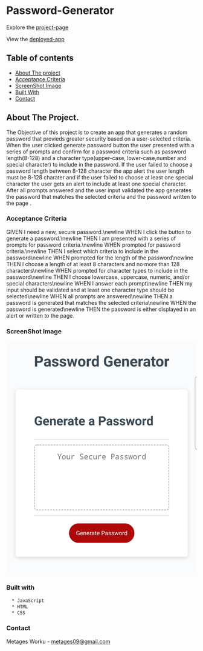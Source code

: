 # Password-Generator

Explore the [project-page](https://github.com/Mgithub89/Password-Generator.git)

View the [deployed-app](https://mgithub89.github.io/Password-Generator/)

## Table of contents
   * [About The project](#About-The-Project)
   * [Acceptance Criteria](#Acceptance-Criteria)
   * [ScreenShot Image](#ScreenShot-Image)
   * [Built With](#Built-With)
   * [Contact](#Contact)

## About The Project.
 The Objective of this project is to create an app that generates a random password that provieds greater security based on a user-selected criteria.
 When the user clicked generate password button the user presented with a series of prompts and confirm for a password criteria such as password length(8-128) and a character type(upper-case, lower-case,number and special character) to include in the password. If the user failed to choose a password length between 8-128 character the app alert the user length must be 8-128 charater and if the user failed to choose at least one special character the user gets an alert to include at least one special character.
 After all prompts answered and the user input validated the app generates the password that matches the selected criteria and the password written to the page . 

 ### Acceptance Criteria
GIVEN I need a new, secure password.\newline
WHEN I click the button to generate a password.\newline
THEN I am presented with a series of prompts for password criteria.\newline
WHEN prompted for password criteria.\newline
THEN I select which criteria to include in the password\newline
WHEN prompted for the length of the password\newline
THEN I choose a length of at least 8 characters and no more than 128 characters\newline
WHEN prompted for character types to include in the password\newline
THEN I choose lowercase, uppercase, numeric, and/or special characters\newline
WHEN I answer each prompt\newline
THEN my input should be validated and at least one character type should be selected\newline
WHEN all prompts are answered\newline
THEN a password is generated that matches the selected criteria\newline
WHEN the password is generated\newline
THEN the password is either displayed in an alert or written to the page.

### ScreenShot Image
![image](Image/Screenshot.jpg)

 ### Built with
      * JavaScript
      * HTML
      * CSS

### Contact
 Metages Worku - [metages09@gmail.com](mailto:metages09@gmail.com)
      
